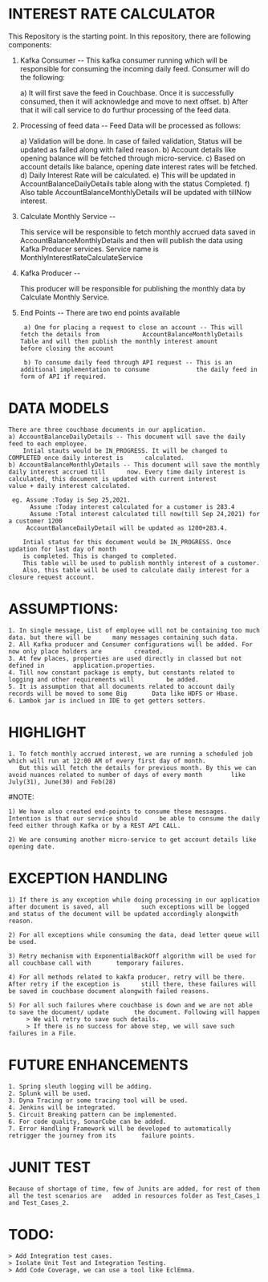 # INTEREST RATE CALCULATOR

This Repository is the starting point. In this repository, there are following components:
1) Kafka Consumer --  This kafka consumer running which will be responsible for consuming the incoming daily feed. Consumer will do the following:

	a) It will first save the feed in Couchbase. Once it is successfully consumed, then it will 		acknowledge and move to next offset.
	b) After that it will call service to do furthur processing of the feed data.
	
2) Processing of feed data -- Feed Data will be processed as follows:

	a) Validation will be done. In case of failed validation, Status will be updated as failed along 		with failed reason.
	b) Account details like opening balance will be fetched through micro-service.
	c) Based on account details like balance, opening date interest rates will be fetched.
	d) Daily Interest Rate will be calculated.
	e) This will be updated in AccountBalanceDailyDetails table along with the status Completed.
	f) Also table AccountBalanceMonthlyDetails will be updated with tillNow interest.
	
3) Calculate Monthly Service --

	This service will be responsible to fetch monthly accrued data saved in 	AccountBalanceMonthlyDetails and then will publish the data using Kafka Producer services.
	Service name is MonthlyInterestRateCalculateService
	
	
4) Kafka Producer --
	
	This producer will be responsible for publishing the monthly data by Calculate Monthly Service.
	
5) End Points --
	There are two end points available
	
		a) One for placing a request to close an account -- This will fetch the details from 			AccountBalanceMonthlyDetails Table and will then publish the monthly interest amount 			before closing the account
		
		b) To consume daily feed through API request -- This is an additional implementation to consume 			the daily feed in form of API if required.

# DATA MODELS
	There are three couchbase documents in our application.
	a) AccountBalanceDailyDetails -- This document will save the daily feed to each employee.
		Intial stauts would be IN_PROGRESS. It will be changed to COMPLETED once daily interest is 		calculated.
	b) AccountBalanceMonthlyDetails -- This document will save the monthly daily interest accrued till 		now. Every time daily interest is calculated, this document is updated with current interest 		value + daily interest calculated.
	
	 eg. Assume :Today is Sep 25,2021.
	 	  Assume :Today interest calculated for a customer is 283.4
	 	  Assume :Total interest calculated till now(till Sep 24,2021) for a customer 1200
	     AccountBalanceDailyDetail will be updated as 1200+283.4.
	     
	    Intial status for this document would be IN_PROGRESS. Once updation for last day of month
	    is completed. This is changed to completed.
	    This table will be used to publish monthly interest of a customer.
	    Also, this table will be used to calculate daily interest for a closure request account.

# ASSUMPTIONS:

	1. In single message, List of employee will not be containing too much data. but there will be 		many messages containing such data.
	2. All Kafka producer and Consumer configurations will be added. For now only place holders are 		created.
	3. At few places, properties are used directly in classed but not defined in 		application.properties.
	4. Till now constant package is empty, but constants related to logging and other requirements will 		be added.
	5. It is assumption that all documents related to account daily records will be moved to some Big 		Data like HDFS or Hbase.
	6. Lambok jar is inclued in IDE to get getters setters.

# HIGHLIGHT
 	
 	1. To fetch monthly accrued interest, we are running a scheduled job which will run at 12:00 AM of every first day of month.
 	   But this will fetch the details for previous month. By this we can avoid nuances related to number of days of every month 		like July(31), June(30) and Feb(28) 

#NOTE:

	1) We have also created end-points to consume these messages. Intention is that our service should 		be able to consume the daily feed either through Kafka or by a REST API CALL.

	2) We are consuming another micro-service to get account details like opening date.

# EXCEPTION HANDLING

	1) If there is any exception while doing processing in our application after document is saved, all 		such exceptions will be logged and status of the document will be updated accordingly alongwith 		reason.

	2) For all exceptions while consuming the data, dead letter queue will be used.

	3) Retry mechanism with ExponentialBackOff algorithm will be used for all couchbase call with 		temporary failures.

	4) For all methods related to kakfa producer, retry will be there. After retry if the exception is 		still there, these failures will be saved in couchbase document alongwith failed reasons.

	5) For all such failures where couchbase is down and we are not able to save the document/ update 		the document. Following will happen
		 > We will retry to save such details.
		 > If there is no success for above step, we will save such failures in a File.


# FUTURE ENHANCEMENTS
	
	1. Spring sleuth logging will be adding.
	2. Splunk will be used.
	3. Dyna Tracing or some tracing tool will be used.
	4. Jenkins will be integrated.
	5. Circuit Breaking pattern can be implemented.
	6. For code quality, SonarCube can be added.
	7. Error Handling Framework will be developed to automatically retrigger the journey from its 		failure points.

# JUNIT TEST

	Because of shortage of time, few of Junits are added, for rest of them all the test scenarios are 	added in resources folder as Test_Cases_1 and Test_Cases_2.
	
	

# TODO:

	> Add Integration test cases.
	> Isolate Unit Test and Integration Testing.
	> Add Code Coverage, we can use a tool like EclEmma.
